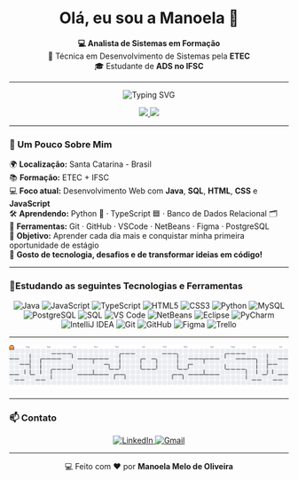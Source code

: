 

<h1 align="center">Olá, eu sou a Manoela 👋</h1>

<p align="center">
  <strong>💻 Analista de Sistemas em Formação</strong><br>
  📍 Técnica em Desenvolvimento de Sistemas pela <strong>ETEC</strong><br>
  🎓 Estudante de <strong>ADS no IFSC</strong>
</p>

---
<p align="center">
  <img src="https://readme-typing-svg.herokuapp.com/?lines=Desenvolvedora+em+formação;Apaixonada+por+tecnologia&center=true&width=380&height=45&color=9400D3&font=Fira+Code" alt="Typing SVG" />
</p>


<p align="center">
  <a href="https://github.com/ManoelaMeloOliv">
    <img height="180em" src="https://github-readme-stats.vercel.app/api/top-langs/?username=ManoelaMeloOliv&layout=compact&langs_count=7&theme=dracula"/>
    <img height="180em" src="https://github-readme-stats.vercel.app/api?username=ManoelaMeloOliv&show_icons=true&theme=dracula&include_all_commits=true&count_private=true"/>
  </a>
</p>

---

### 🚀 Um Pouco Sobre Mim

🌍 **Localização:** Santa Catarina - Brasil  
📚 **Formação:** ETEC + IFSC  
💻 **Foco atual:** Desenvolvimento Web com **Java**, **SQL**, **HTML**, **CSS** e **JavaScript**  
🛠️ **Aprendendo:** Python 🐍 · TypeScript 🟦 · Banco de Dados Relacional 🗂️  
🧩 **Ferramentas:** Git · GitHub · VSCode · NetBeans · Figma · PostgreSQL  
🎯 **Objetivo:** Aprender cada dia mais e conquistar minha primeira oportunidade de estágio  
💬 **Gosto de tecnologia, desafios e de transformar ideias em código!**


---

### 🚀Estudando as seguintes Tecnologias e Ferramentas


<p align="center">

  <!-- 💻 Linguagens -->
  <img src="https://img.shields.io/badge/Java-007396?style=for-the-badge&logo=java&logoColor=white" height="30px" title="Java"/>
  <img src="https://img.shields.io/badge/JavaScript-F7DF1E?style=for-the-badge&logo=javascript&logoColor=black" height="30px" title="JavaScript"/>
  <img src="https://img.shields.io/badge/TypeScript-3178C6?style=for-the-badge&logo=typescript&logoColor=white" height="30px" title="TypeScript"/>
  <img src="https://img.shields.io/badge/HTML5-E34F26?style=for-the-badge&logo=html5&logoColor=white" height="30px" title="HTML5"/>
  <img src="https://img.shields.io/badge/CSS3-1572B6?style=for-the-badge&logo=css3&logoColor=white" height="30px" title="CSS3"/>
  <img src="https://img.shields.io/badge/Python-3776AB?style=for-the-badge&logo=python&logoColor=white" height="30px" title="Python"/>
  <img src="https://img.shields.io/badge/MySQL-005C84?style=for-the-badge&logo=mysql&logoColor=white" height="30px" title="MySQL"/>
  <img src="https://img.shields.io/badge/PostgreSQL-336791?style=for-the-badge&logo=postgresql&logoColor=white" height="30px" title="PostgreSQL"/>
  <img src="https://img.shields.io/badge/SQL-%2300758F?style=for-the-badge&logo=sqlite&logoColor=white" height="30px" title="SQL"/>

  <!-- 🧠 IDEs -->
  <img src="https://img.shields.io/badge/VSCode-007ACC?style=for-the-badge&logo=visual-studio-code&logoColor=white" height="30px" title="VS Code"/>
  <img src="https://img.shields.io/badge/NetBeans-1B6AC6?style=for-the-badge&logo=apache-netbeans-ide&logoColor=white" height="30px" title="NetBeans"/>
  <img src="https://img.shields.io/badge/Eclipse-2C2255?style=for-the-badge&logo=eclipse&logoColor=white" height="30px" title="Eclipse"/>
  <img src="https://img.shields.io/badge/PyCharm-000000?style=for-the-badge&logo=pycharm&logoColor=white" height="30px" title="PyCharm"/>
  <img src="https://img.shields.io/badge/IntelliJIDEA-000000?style=for-the-badge&logo=intellijidea&logoColor=white" height="30px" title="IntelliJ IDEA"/>

  <!-- 🔧 Versionamento -->
  <img src="https://img.shields.io/badge/Git-F05032?style=for-the-badge&logo=git&logoColor=white" height="30px" title="Git"/>
  <img src="https://img.shields.io/badge/GitHub-181717?style=for-the-badge&logo=github&logoColor=white" height="30px" title="GitHub"/>

  <!-- 🎨 Design -->
  <img src="https://img.shields.io/badge/Figma-F24E1E?style=for-the-badge&logo=figma&logoColor=white" height="30px" title="Figma"/>

  <!-- 📋 Organização -->
  <img src="https://img.shields.io/badge/Trello-0052CC?style=for-the-badge&logo=trello&logoColor=white" height="30px" title="Trello"/>

</p>



---

<picture>
  <source media="(prefers-color-scheme: dark)" srcset="https://raw.githubusercontent.com/ManoelaMeloOliv/ManoelaMeloOliv/output/pacman-contribution-graph-dark.svg">
  <source media="(prefers-color-scheme: light)" srcset="https://raw.githubusercontent.com/ManoelaMeloOliv/ManoelaMeloOliv/output/pacman-contribution-graph.svg">
  <img alt="pacman contribution graph" src="https://raw.githubusercontent.com/ManoelaMeloOliv/ManoelaMeloOliv/output/pacman-contribution-graph.svg">
</picture>

---

### 📫 Contato

<p align="center">
  <a href="https://www.linkedin.com/in/manoela-melo-de-oliveira" target="_blank">
    <img src="https://img.shields.io/badge/LinkedIn-blue?style=for-the-badge&logo=linkedin" alt="LinkedIn"/>
  </a>
  <a href="mailto:manoelamelooliv@gmail.com">
    <img src="https://img.shields.io/badge/Gmail-red?style=for-the-badge&logo=gmail&logoColor=white" alt="Gmail"/>
  </a>
</p>

---
<p align="center">
  💻 Feito com ❤️ por <strong>Manoela Melo de Oliveira</strong>
</p>
